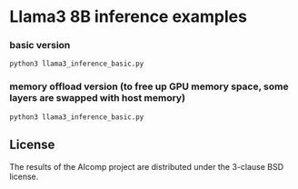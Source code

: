 # Llama3 8B inference examples

### basic version

    python3 llama3_inference_basic.py

### memory offload version (to free up GPU memory space, some layers are swapped with host memory)

    python3 llama3_inference_basic.py

## License

The results of the AIcomp project are distributed under the 3-clause BSD license.
